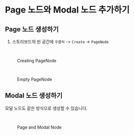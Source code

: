 # Page 노드와 Modal 노드 추가하기

## Page 노드 생성하기

1. 스토리보드의 빈 공간에 `우클릭` -> `Create` -> `PageNode`

<figure><img src="../../../.gitbook/assets/스크린샷 2025-01-12 오전 12.19.40.png" alt=""><figcaption><p>Creating PageNode</p></figcaption></figure>

<figure><img src="../../../.gitbook/assets/스크린샷 2025-01-12 오전 12.20.30.png" alt=""><figcaption><p>Empty PageNode</p></figcaption></figure>

## Modal 노드 생성하기

모달 노드도 같은 방식으로 생성할 수 있습니다.

<figure><img src="../../../.gitbook/assets/스크린샷 2025-01-12 오전 12.22.26.png" alt=""><figcaption><p>Page and Modal Node</p></figcaption></figure>
